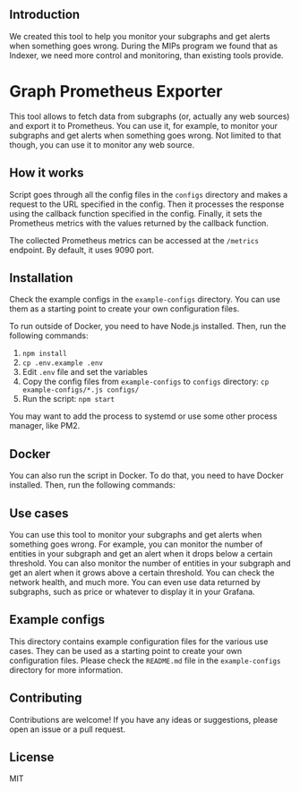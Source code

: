 ## Introduction

We created this tool to help you monitor your subgraphs and get alerts when something goes wrong.
During the MIPs program we found that as Indexer, we need more control and monitoring, than existing tools provide.

# Graph Prometheus Exporter

This tool allows to fetch data from subgraphs (or, actually any web sources) and export it to Prometheus.
You can use it, for example, to monitor your subgraphs and get alerts when something goes wrong.
Not limited to that though, you can use it to monitor any web source.

## How it works

Script goes through all the config files in the `configs` directory and makes a request to the URL specified in the config.
Then it processes the response using the callback function specified in the config.
Finally, it sets the Prometheus metrics with the values returned by the callback function.

The collected Prometheus metrics can be accessed at the `/metrics` endpoint. By default, it uses 9090 port.

## Installation

Check the example configs in the `example-configs` directory.
You can use them as a starting point to create your own configuration files.

To run outside of Docker, you need to have Node.js installed.
Then, run the following commands:

1. `npm install`
2. `cp .env.example .env`
3. Edit `.env` file and set the variables
4. Copy the config files from `example-configs` to `configs` directory: `cp example-configs/*.js configs/`
5. Run the script: `npm start`

You may want to add the process to systemd or use some other process manager, like PM2.

## Docker

You can also run the script in Docker.
To do that, you need to have Docker installed.
Then, run the following commands:

## Use cases

You can use this tool to monitor your subgraphs and get alerts when something goes wrong.
For example, you can monitor the number of entities in your subgraph and get an alert when it drops below a certain threshold.
You can also monitor the number of entities in your subgraph and get an alert when it grows above a certain threshold.
You can check the network health, and much more.
You can even use data returned by subgraphs, such as price or whatever to display it in your Grafana.

## Example configs

This directory contains example configuration files for the various use cases.
They can be used as a starting point to create your own configuration files.
Please check the `README.md` file in the `example-configs` directory for more information.

## Contributing

Contributions are welcome! If you have any ideas or suggestions, please open an issue or a pull request.

## License

MIT


